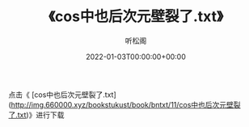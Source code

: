 ﻿---
title:  《cos中也后次元壁裂了.txt》
date:   2022-01-03T00:00:00+00:00
author: 听松阁
layout: post
permalink: /cos中也后次元壁裂了/
categories: 小说
tags: [小说]
---

点击《 [cos中也后次元壁裂了.txt](<a href="http://img.660000.xyz/bookstukust/book/bntxt/11/cos" target=_blank>http://img.660000.xyz/bookstukust/book/bntxt/11/cos中也后次元壁裂了.txt)》进行下载